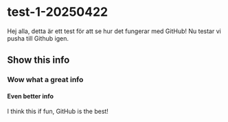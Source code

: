 # test-1-20250422
Hej alla, detta är ett test för att se hur det fungerar med GitHub!
Nu testar vi pusha till Github igen.

## Show this info
### Wow what a great info
#### Even better info

I think this if fun, GitHub is the best!